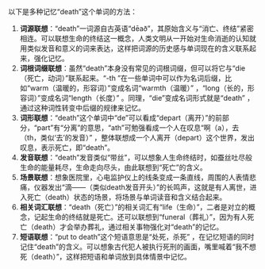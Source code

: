 以下是多种记忆“death”这个单词的方法：
1. **词源联想**：“death”一词源自古英语“dēað”，其原始含义与“消亡、终结”紧密相连。可以联想生命的终结这一概念，人类文明从一开始对生命消逝的认知就用类似发音和意义的词来表达，这样把词源的历史感与单词现在的含义联系起来，强化记忆。 
2. **词根词缀联想**：虽然“death”本身没有常见的词根词缀，但可以将它与“die（死亡，动词）”联系起来。“-th ”在一些单词中可以作为名词后缀，比如“warm（温暖的，形容词）”变成名词“warmth（温暖）” ，“long（长的，形容词）”变成名词“length（长度）” 。同理，“die”变成名词形式就是“death” ，通过这种词性转变中后缀的规律来记忆。 
3. **词形联想**：“death”这个单词中“de”可以看成“depart（离开）”的前部分，“part”有“分离”的意思，“ath”可勉强看成一个人在叹息“啊（a），去（th，类似‘去’的发音）” ，整体联想成一个人离开（depart）这个世界，发出叹息，表示死亡，即“death”。 
4. **发音联想**：“death”发音类似“带丝”，可以想象人生命终结时，如蚕丝吐尽般生命的能量耗尽，生命走向尽头，由此联想到“死亡”的含义。 
5. **场景联想**：想象医院里，心电监护仪上的线条变成一条直线，周围的人表情悲痛，仪器发出“滴——（类似death发音开头）”的长鸣声，这就是有人离世，进入死亡（death）状态的场景，将场景与单词读音和含义结合起来。 
6. **相关词汇联想**：“death（死亡）”的相关词汇有“life（生命）”，二者是对立的概念，记起生命的终结就是死亡。还可以联想到“funeral（葬礼）”，因为有人死亡（death）才会举办葬礼，通过相关事物强化对“death”的记忆。 
7. **短语联想**：“put to death”这个短语意思是“处死，杀死” ，在记忆短语的同时记住“death”的含义。可以想象古代犯人被执行死刑的画面，嘴里喊着“我不想死（death）”，这样把短语和单词放到具体情景中记忆。 